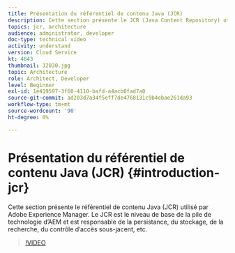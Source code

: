 ```yaml
---
title: Présentation du référentiel de contenu Java (JCR)
description: Cette section présente le JCR (Java Content Repository) utilisé par Adobe Experience Manager. Le JCR est le niveau de base de la pile de technologie d’AEM et est responsable de la persistance, du stockage, de la recherche, du contrôle d’accès sous-jacent, etc.
topics: jcr, architecture
audience: administrator, developer
doc-type: technical video
activity: understand
version: Cloud Service
kt: 4643
thumbnail: 32030.jpg
topic: Architecture
role: Architect, Developer
level: Beginner
exl-id: 1e419597-3f60-4110-bafd-a4acb0fad7a0
source-git-commit: ad203d7a34f5eff7de4768131c9b4ebae261da93
workflow-type: tm+mt
source-wordcount: '90'
ht-degree: 0%

---
```


# Présentation du référentiel de contenu Java (JCR) {#introduction-jcr}

Cette section présente le référentiel de contenu Java (JCR) utilisé par Adobe Experience Manager. Le JCR est le niveau de base de la pile de technologie d’AEM et est responsable de la persistance, du stockage, de la recherche, du contrôle d’accès sous-jacent, etc.

>[!VIDEO](https://video.tv.adobe.com/v/32030/?quality=12&learn=on)
